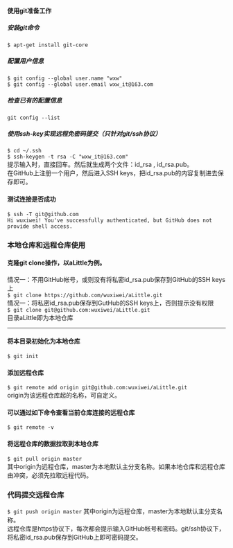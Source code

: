 #### 使用git准备工作
##### 安装git命令
`$ apt-get install git-core`
##### 配置用户信息
`$ git config --global user.name "wxw"`  
`$ git config --global user.email wxw_it@163.com`
##### 检查已有的配置信息
`git config --list`
##### 使用ssh-key实现远程免密码提交（只针对git/ssh协议）
`$ cd ~/.ssh`  
`$ ssh-keygen -t rsa -C "wxw_it@163.com"`  
提示输入时，直接回车。然后就生成两个文件：id_rsa , id_rsa.pub。  
在GitHub上注册一个用户，然后进入SSH keys，把id_rsa.pub的内容复制进去保存即可。
#### 测试连接是否成功
`$ ssh -T git@github.com`  
`Hi wuxiwei! You've successfully authenticated, but GitHub does not provide shell access.`
### 本地仓库和远程仓库使用
#### 克隆git clone操作，以aLittle为例。
情况一：不用GitHub帐号，或则没有将私密id_rsa.pub保存到GitHub的SSH keys上  
`$ git clone https://github.com/wuxiwei/aLittle.git`  
情况一：将私密id_rsa.pub保存到GutHub的SSH keys上，否则提示没有权限  
`$ git clone git@github.com:wuxiwei/aLittle.git`  
目录aLittle即为本地仓库
***
#### 将本目录初始化为本地仓库
`$ git init`
#### 添加远程仓库
`$ git remote add origin git@github.com:wuxiwei/aLittle.git`  
origin为该远程仓库起的名称，可自定义。
#### 可以通过如下命令查看当前仓库连接的远程仓库
`$ git remote -v`
#### 将远程仓库的数据拉取到本地仓库
`$ git pull origin master`  
其中origin为远程仓库，master为本地默认主分支名称。如果本地仓库和远程仓库由冲突，必须先拉取远程代码。
### 代码提交远程仓库
`$ git push origin master`
其中origin为远程仓库，master为本地默认主分支名称。  
远程仓库是https协议下，每次都会提示输入GitHub帐号和密码。git/ssh协议下，将私密id_rsa.pub保存到GitHub上即可密码提交。
